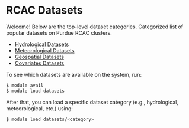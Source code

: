 # RCAC Datasets

Welcome! Below are the top-level dataset categories.
Categorized list of popular datasets on Purdue RCAC clusters.

- [Hydrological Datasets](hydrological.md)
- [Meteorological Datasets](meteorological.md)
- [Geospatial Datasets](geospatial.md)
- [Covariates Datasets](Covariates.md)


To see which datasets are available on the system, run:
```bash
$ module avail
$ module load datasets
```
After that, you can load a specific dataset category (e.g., hydrological, meteorological, etc.) using:

```bash
$ module load datasets/<category>
```